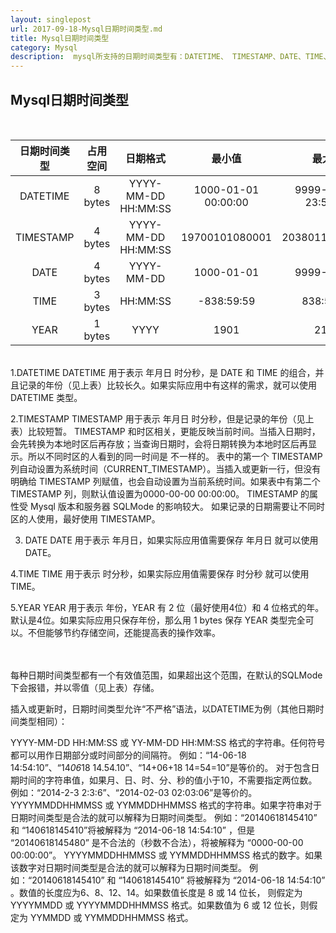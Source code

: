 ```yaml
---
layout: singlepost
url: 2017-09-18-Mysql日期时间类型.md
title: Mysql日期时间类型
category: Mysql
description:  mysql所支持的日期时间类型有：DATETIME、 TIMESTAMP、DATE、TIME、YEAR。
---
```

## Mysql日期时间类型
<br>

|  日期时间类型  |     占用空间      |        日期格式            |          最小值            |  	      最大值             |     	零值表示               |
|   :------:   |  :------------:   |        :------------------:           |         :---------------------:          |          :-----------------:           |       :------------------------:              |
| DATETIME	   |     8 bytes	   |    YYYY-MM-DD HH:MM:SS    |     1000-01-01 00:00:00    |     9999-12-31 23:59:59     |    0000-00-00 00:00:00      |
| TIMESTAMP	   |     4 bytes	   |    YYYY-MM-DD HH:MM:SS    |	      19700101080001      |        20380119111407       |       00000000000000        |
| DATE	       |     4 bytes       |        YYYY-MM-DD         |      	1000-01-01        |           9999-12-31        |         0000-00-00          |
| TIME	       |     3 bytes       |         HH:MM:SS	      |         -838:59:59	      |            838:59:59        |           00:00:00          |
| YEAR	       |     1 bytes       |           YYYY	          |             1901          |               2155          |             0000            |

<br>
1.DATETIME
  DATETIME 用于表示 年月日 时分秒，是 DATE 和 TIME 的组合，并且记录的年份（见上表）比较长久。如果实际应用中有这样的需求，就可以使用 DATETIME 类型。
  <br>

2.TIMESTAMP
  TIMESTAMP 用于表示 年月日 时分秒，但是记录的年份（见上表）比较短暂。
  TIMESTAMP 和时区相关，更能反映当前时间。当插入日期时，会先转换为本地时区后再存放；当查询日期时，会将日期转换为本地时区后再显示。所以不同时区的人看到的同一时间是  不一样的。
  表中的第一个 TIMESTAMP 列自动设置为系统时间（CURRENT_TIMESTAMP）。当插入或更新一行，但没有明确给 TIMESTAMP 列赋值，也会自动设置为当前系统时间。如果表中有第二个 TIMESTAMP 列，则默认值设置为0000-00-00 00:00:00。
  TIMESTAMP 的属性受 Mysql 版本和服务器 SQLMode 的影响较大。
  如果记录的日期需要让不同时区的人使用，最好使用 TIMESTAMP。
  <br>
  
3. DATE
   DATE 用于表示 年月日，如果实际应用值需要保存 年月日 就可以使用 DATE。
   <br>
   
4.TIME
  TIME 用于表示 时分秒，如果实际应用值需要保存 时分秒 就可以使用 TIME。
  <br>
  
5.YEAR
  YEAR 用于表示 年份，YEAR 有 2 位（最好使用4位）和 4 位格式的年。 默认是4位。如果实际应用只保存年份，那么用 1 bytes 保存 YEAR 类型完全可以。不但能够节约存储空间，还能提高表的操作效率。
  <br>
  <br>
  <br>
  
  每种日期时间类型都有一个有效值范围，如果超出这个范围，在默认的SQLMode下会报错，并以零值（见上表）存储。
  <br>
  
  插入或更新时，日期时间类型允许“不严格”语法，以DATETIME为例（其他日期时间类型相同）：
  <br>
  
  YYYY-MM-DD HH:MM:SS 或 YY-MM-DD HH:MM:SS 格式的字符串。任何符号都可以用作日期部分或时间部分的间隔符。
  例如：“14-06-18 14:54:10”、“14*06*18 14.54.10”、“14+06+18 14=54=10”是等价的。
  对于包含日期时间的字符串值，如果月、日、时、分、秒的值小于10，不需要指定两位数。例如：“2014-2-3 2:3:6”、“2014-02-03 02:03:06”是等价的。
  YYYYMMDDHHMMSS 或 YYMMDDHHMMSS 格式的字符串。如果字符串对于日期时间类型是合法的就可以解释为日期时间类型。
  例如：“20140618145410” 和 “140618145410”将被解释为 “2014-06-18 14:54:10” ，但是 “20140618145480” 是不合法的（秒数不合法），将被解释为 “0000-00-00 00:00:00”。
  YYYYMMDDHHMMSS 或 YYMMDDHHMMSS 格式的数字。如果该数字对日期时间类型是合法的就可以解释为日期时间类型。
  例如：“20140618145410” 和 “140618145410” 将被解释为 “2014-06-18 14:54:10” 。数值的长度应为6、8、12、14。如果数值长度是 8 或 14 位长，
  则假定为 YYYYMMDD 或 YYYYMMDDHHMMSS 格式。如果数值为 6 或 12 位长，则假定为 YYMMDD 或 YYMMDDHHMMSS 格式。
  
  

